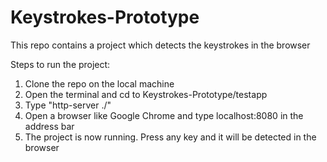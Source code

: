 Keystrokes-Prototype
====================

This repo contains a project which detects the keystrokes in the browser

Steps to run the project:

1. Clone the repo on the local machine
2. Open the terminal and cd to Keystrokes-Prototype/testapp
3. Type "http-server ./"
2. Open a browser like Google Chrome and type localhost:8080 in the address bar
3. The project is now running. Press any key and it will be detected in the browser